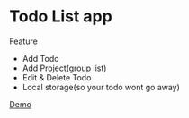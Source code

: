 # Todo List app

Feature
- Add Todo
- Add Project(group list)
- Edit & Delete Todo
- Local storage(so your todo wont go away)

[Demo](https://www.sevaaadev.github.io)

